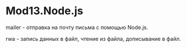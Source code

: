 # Mod13.Node.js
mailer - отправка на почту письма с помощью Node.js.

rwa - запись данных в файл, чтение из файла, дописывание в файл.
